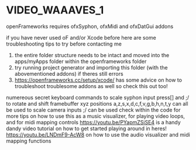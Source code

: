 # VIDEO_WAAAVES_1
openFrameworks
requires ofxSyphon, ofxMidi and ofxDatGui addons

if you have never used oF and/or Xcode before here are some troubleshooting tips to try before contacting me
1. the entire folder structure needs to be intact and moved into the apps/myApps folder within the openframeworks folder
2. try running project generator and importing this folder (with the abovementioned addons) if theres still errors
3. https://openframeworks.cc/setup/xcode/ has some advice on how to troubleshoot troublesome addons as well so check this out too!


numereous secret keyboard commands
to scale syphon input press[] and ;/
to rotate and shift framebuffer xyz positions a,z,s,x,d,c,f,v,g,b,h,n,t,y can all be used
to scale camera inputs ;/ can be used
check within the code for more tips on how to use this as a music visualizer, for playing video loops, and for midi mapping controls 
https://youtu.be/PYapmZSiSE4 is a handy dandy video tutorial on how to get started playing around in heres!
https://youtu.be/LNDmF9-AcW8 on how to use the audio visualizer and midi mapping functions
